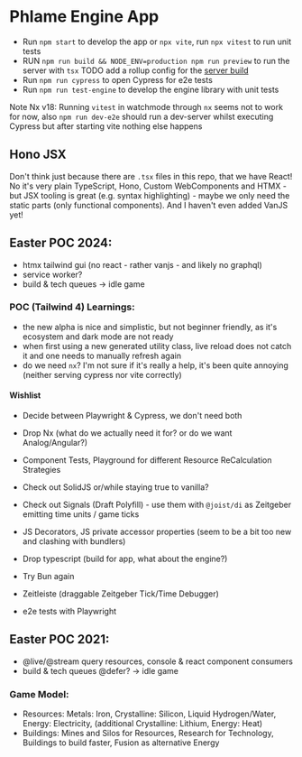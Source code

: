 # Phlame Engine App

- Run `npm start` to develop the app or `npx vite`, run `npx vitest` to run unit tests
- RUN `npm run build && NODE_ENV=production npm run preview` to run the server with `tsx` TODO add a rollup config for the [server build](https://blog.devgenius.io/full-stack-development-with-vite-and-hono-1b8c26f48956)
- Run `npm run cypress` to open Cypress for e2e tests
- Run `npm run test-engine` to develop the engine library with unit tests

Note Nx v18: Running `vitest` in watchmode through `nx` seems not to work for now, also `npm run dev-e2e` should run a dev-server whilst executing Cypress but after starting vite nothing else happens

## Hono JSX

Don't think just because there are `.tsx` files in this repo, that we have React! No it's very plain TypeScript, Hono, Custom WebComponents and HTMX - but JSX tooling is great (e.g. syntax highlighting) - maybe we only need the static parts (only functional components). And I haven't even added VanJS yet!

## Easter POC 2024:

- htmx tailwind gui (no react - rather vanjs - and likely no graphql)
- service worker?
- build & tech queues
  -> idle game

### POC (Tailwind 4) Learnings:

- the new alpha is nice and simplistic, but not beginner friendly, as it's ecosystem and dark mode are not ready
- when first using a new generated utility class, live reload does not catch it and one needs to manually refresh again
- do we need `nx`? I'm not sure if it's really a help, it's been quite annoying (neither serving cypress nor vite correctly)

#### Wishlist

- Decide between Playwright & Cypress, we don't need both
- Drop Nx (what do we actually need it for? or do we want Analog/Angular?)
- Component Tests, Playground for different Resource ReCalculation Strategies
- Check out SolidJS or/while staying true to vanilla?
- Check out Signals (Draft Polyfill) - use them with `@joist/di` as Zeitgeber emitting time units / game ticks
- JS Decorators, JS private accessor properties (seem to be a bit too new and clashing with bundlers)
- Drop typescript (build for app, what about the engine?)
- Try Bun again

- Zeitleiste (draggable Zeitgeber Tick/Time Debugger)
- e2e tests with Playwright

## Easter POC 2021:

- @live/@stream query resources, console & react component consumers
- build & tech queues @defer?
  -> idle game

### Game Model:

- Resources: Metals: Iron, Crystalline: Silicon, Liquid Hydrogen/Water, Energy: Electricity, (additional Crystalline: Lithium, Energy: Heat)
- Buildings:
  Mines and Silos for Resources,
  Research for Technology,
  Buildings to build faster,
  Fusion as alternative Energy
